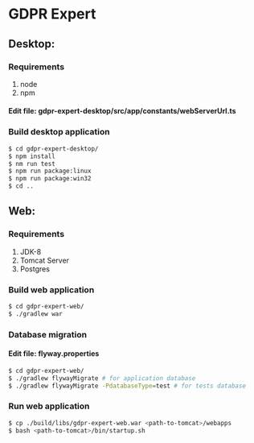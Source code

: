 # GDPR Expert

## Desktop:

### Requirements

1. node
2. npm
   
#### Edit file: gdpr-expert-desktop/src/app/constants/webServerUrl.ts

### Build desktop application

```bash
$ cd gdpr-expert-desktop/
$ npm install
$ nm run test
$ npm run package:linux
$ npm run package:win32
$ cd ..
```

## Web:

### Requirements

1. JDK-8
2. Tomcat Server
3. Postgres
   
### Build web application

```bash
$ cd gdpr-expert-web/
$ ./gradlew war
```

### Database migration

#### Edit file: flyway.properties


```bash
$ cd gdpr-expert-web/
$ ./gradlew flywayMigrate # for application database
$ ./gradlew flywayMigrate -PdatabaseType=test # for tests database
```

### Run web application
```bash
$ cp ./build/libs/gdpr-expert-web.war <path-to-tomcat>/webapps
$ bash <path-to-tomcat>/bin/startup.sh
```



